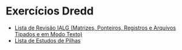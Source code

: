 # Exercícios Dredd

* [Lista de Revisão IALG (Matrizes, Ponteiros, Registros e Arquivos Tipados e em Modo Texto)](revisaoIalg)
* [Lista de Estudos de Pilhas](pilhas)